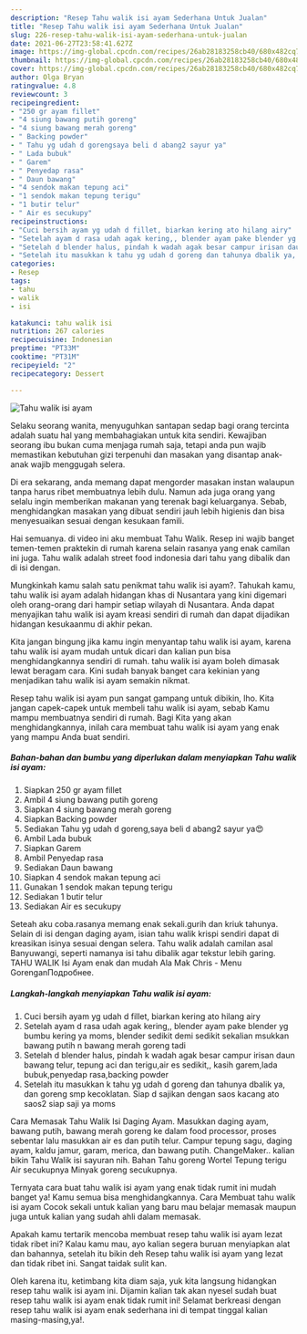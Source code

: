 ```yaml
---
description: "Resep Tahu walik isi ayam Sederhana Untuk Jualan"
title: "Resep Tahu walik isi ayam Sederhana Untuk Jualan"
slug: 226-resep-tahu-walik-isi-ayam-sederhana-untuk-jualan
date: 2021-06-27T23:58:41.627Z
image: https://img-global.cpcdn.com/recipes/26ab28183258cb40/680x482cq70/tahu-walik-isi-ayam-foto-resep-utama.jpg
thumbnail: https://img-global.cpcdn.com/recipes/26ab28183258cb40/680x482cq70/tahu-walik-isi-ayam-foto-resep-utama.jpg
cover: https://img-global.cpcdn.com/recipes/26ab28183258cb40/680x482cq70/tahu-walik-isi-ayam-foto-resep-utama.jpg
author: Olga Bryan
ratingvalue: 4.8
reviewcount: 3
recipeingredient:
- "250 gr ayam fillet"
- "4 siung bawang putih goreng"
- "4 siung bawang merah goreng"
- " Backing powder"
- " Tahu yg udah d gorengsaya beli d abang2 sayur ya"
- " Lada bubuk"
- " Garem"
- " Penyedap rasa"
- " Daun bawang"
- "4 sendok makan tepung aci"
- "1 sendok makan tepung terigu"
- "1 butir telur"
- " Air es secukupy"
recipeinstructions:
- "Cuci bersih ayam yg udah d fillet, biarkan kering ato hilang airy"
- "Setelah ayam d rasa udah agak kering,, blender ayam pake blender yg bumbu kering ya moms, blender sedikit demi sedikit sekalian msukkan bawang putih n bawang merah goreng tadi"
- "Setelah d blender halus, pindah k wadah agak besar campur irisan daun bawang telur, tepung aci dan terigu,air es sedikit,, kasih garem,lada bubuk,penyedap rasa,backing powder"
- "Setelah itu masukkan k tahu yg udah d goreng dan tahunya dbalik ya, dan goreng smp kecoklatan. Siap d sajikan dengan saos kacang ato saos2 siap saji ya moms"
categories:
- Resep
tags:
- tahu
- walik
- isi

katakunci: tahu walik isi 
nutrition: 267 calories
recipecuisine: Indonesian
preptime: "PT33M"
cooktime: "PT31M"
recipeyield: "2"
recipecategory: Dessert

---
```



![Tahu walik isi ayam](https://img-global.cpcdn.com/recipes/26ab28183258cb40/680x482cq70/tahu-walik-isi-ayam-foto-resep-utama.jpg)

Selaku seorang wanita, menyuguhkan santapan sedap bagi orang tercinta adalah suatu hal yang membahagiakan untuk kita sendiri. Kewajiban seorang ibu bukan cuma menjaga rumah saja, tetapi anda pun wajib memastikan kebutuhan gizi terpenuhi dan masakan yang disantap anak-anak wajib menggugah selera.

Di era  sekarang, anda memang dapat mengorder masakan instan walaupun tanpa harus ribet membuatnya lebih dulu. Namun ada juga orang yang selalu ingin memberikan makanan yang terenak bagi keluarganya. Sebab, menghidangkan masakan yang dibuat sendiri jauh lebih higienis dan bisa menyesuaikan sesuai dengan kesukaan famili. 

Hai semuanya. di video ini aku membuat Tahu Walik. Resep ini wajib banget temen-temen praktekin di rumah karena selain rasanya yang enak camilan ini juga. Tahu walik adalah street food indonesia dari tahu yang dibalik dan di isi dengan.

Mungkinkah kamu salah satu penikmat tahu walik isi ayam?. Tahukah kamu, tahu walik isi ayam adalah hidangan khas di Nusantara yang kini digemari oleh orang-orang dari hampir setiap wilayah di Nusantara. Anda dapat menyajikan tahu walik isi ayam kreasi sendiri di rumah dan dapat dijadikan hidangan kesukaanmu di akhir pekan.

Kita jangan bingung jika kamu ingin menyantap tahu walik isi ayam, karena tahu walik isi ayam mudah untuk dicari dan kalian pun bisa menghidangkannya sendiri di rumah. tahu walik isi ayam boleh dimasak lewat beragam cara. Kini sudah banyak banget cara kekinian yang menjadikan tahu walik isi ayam semakin nikmat.

Resep tahu walik isi ayam pun sangat gampang untuk dibikin, lho. Kita jangan capek-capek untuk membeli tahu walik isi ayam, sebab Kamu mampu membuatnya sendiri di rumah. Bagi Kita yang akan menghidangkannya, inilah cara membuat tahu walik isi ayam yang enak yang mampu Anda buat sendiri.

<!--inarticleads1-->

##### Bahan-bahan dan bumbu yang diperlukan dalam menyiapkan Tahu walik isi ayam:

1. Siapkan 250 gr ayam fillet
1. Ambil 4 siung bawang putih goreng
1. Siapkan 4 siung bawang merah goreng
1. Siapkan  Backing powder
1. Sediakan  Tahu yg udah d goreng,saya beli d abang2 sayur ya😍
1. Ambil  Lada bubuk
1. Siapkan  Garem
1. Ambil  Penyedap rasa
1. Sediakan  Daun bawang
1. Siapkan 4 sendok makan tepung aci
1. Gunakan 1 sendok makan tepung terigu
1. Sediakan 1 butir telur
1. Sediakan  Air es secukupy


Seteah aku coba.rasanya memang enak sekali.gurih dan kriuk tahunya. Selain di isi dengan daging ayam, isian tahu walik krispi sendiri dapat di kreasikan isinya sesuai dengan selera. Tahu walik adalah camilan asal Banyuwangi, seperti namanya isi tahu dibalik agar tekstur lebih garing. TAHU WALIK Isi Ayam enak dan mudah Ala Mak Chris - Menu GorenganПодробнее. 

<!--inarticleads2-->

##### Langkah-langkah menyiapkan Tahu walik isi ayam:

1. Cuci bersih ayam yg udah d fillet, biarkan kering ato hilang airy
1. Setelah ayam d rasa udah agak kering,, blender ayam pake blender yg bumbu kering ya moms, blender sedikit demi sedikit sekalian msukkan bawang putih n bawang merah goreng tadi
1. Setelah d blender halus, pindah k wadah agak besar campur irisan daun bawang telur, tepung aci dan terigu,air es sedikit,, kasih garem,lada bubuk,penyedap rasa,backing powder
1. Setelah itu masukkan k tahu yg udah d goreng dan tahunya dbalik ya, dan goreng smp kecoklatan. Siap d sajikan dengan saos kacang ato saos2 siap saji ya moms


Cara Memasak Tahu Walik Isi Daging Ayam. Masukkan daging ayam, bawang putih, bawang merah goreng ke dalam food processor, proses sebentar lalu masukkan air es dan putih telur. Campur tepung sagu, daging ayam, kaldu jamur, garam, merica, dan bawang putih. ChangeMaker.. kalian bikin Tahu Walik isi sayuran nih. Bahan Tahu goreng Wortel Tepung terigu Air secukupnya Minyak goreng secukupnya. 

Ternyata cara buat tahu walik isi ayam yang enak tidak rumit ini mudah banget ya! Kamu semua bisa menghidangkannya. Cara Membuat tahu walik isi ayam Cocok sekali untuk kalian yang baru mau belajar memasak maupun juga untuk kalian yang sudah ahli dalam memasak.

Apakah kamu tertarik mencoba membuat resep tahu walik isi ayam lezat tidak ribet ini? Kalau kamu mau, ayo kalian segera buruan menyiapkan alat dan bahannya, setelah itu bikin deh Resep tahu walik isi ayam yang lezat dan tidak ribet ini. Sangat taidak sulit kan. 

Oleh karena itu, ketimbang kita diam saja, yuk kita langsung hidangkan resep tahu walik isi ayam ini. Dijamin kalian tak akan nyesel sudah buat resep tahu walik isi ayam enak tidak rumit ini! Selamat berkreasi dengan resep tahu walik isi ayam enak sederhana ini di tempat tinggal kalian masing-masing,ya!.

